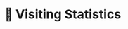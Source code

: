 # 👀 Visiting Statistics
<script type='text/javascript' id='clustrmaps' src='//cdn.clustrmaps.com/map_v2.js?cl=ffffff&w=400&t=n&d=dzUqtpwHmBtMBs7z9NClEP0zuUlj8POsLLnG0LpUA10&co=2d78ad&ct=ffffff&cmo=3acc3a&cmn=ff5353'></script>